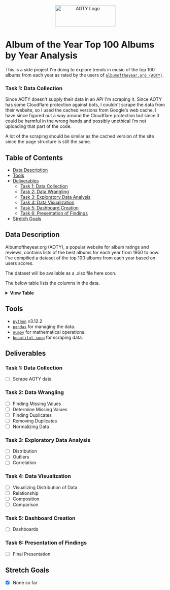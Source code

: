 <p align="center">
    <img src="https://cdn.albumoftheyear.org/images/title-2015.png?raw=true" alt="AOTY Logo" width="190" height="68"/>
</p>

# Album of the Year Top 100 Albums by Year Analysis

This is a side project I'm doing to explore trends in music of the top 100 albums from each year as rated by the users of [`albumoftheyear.org (AOTY)`](https://www.albumoftheyear.org/).

### Task 1: Data Collection

Since AOTY doesn't supply their data in an API I'm scraping it. Since AOTY has some Cloudflare protection against bots, I couldn't scrape the data from their website, so I used the cached versions from Google's web cache. I have since figured out a way around the Cloudflare protection but since it could be harmful in the wrong hands and possibly unethical I'm not uploading that part of the code.

A lot of the scraping should be similar as the cached version of the site since the page structure is still the same.

## Table of Contents

- [Data Description](#data-description)
- [Tools](#tools)
- [Deliverables](#deliverables)
  - [Task 1: Data Collection](#task-1-data-collection)
  - [Task 2: Data Wrangling](#task-2-data-wrangling)
  - [Task 3: Exploratory Data Analysis](#task-3-exploratory-data-analysis)
  - [Task 4: Data Visualization](#task-4-data-visualization)
  - [Task 5: Dashboard Creation](#task-5-dashboard-creation)
  - [Task 6: Presentation of Findings](#task-6-presentation-of-findings)
- [Stretch Goals](#stretch-goals)

## Data Description

Albumoftheyear.org (AOTY), a popular website for album ratings and reviews, contains lists of the best albums for each year from 1950 to now. I've compilied a dataset of the top 100 albums from each year based on users scores.

The dataset will be available as a .xlsx file here soon.

The below table lists the columns in the data.

<details>
 <summary><strong>View Table</strong></summary>
<table>
  <thead>
    <tr>
      <th>Column Name</th>
      <th>Column Description</th>
    </tr>
  </thead>
  <tbody>
    <tr>
      <td>rank</td>
      <td>
        Rank of the album in the list it appears in.
      </td>
    </tr>
    <tr>
      <td>artist_name</td>
      <td>
        Name of the artist or band that made the album.
      </td>
    </tr>
    <tr>
      <td>album_name</td>
      <td>Name of the album</td>
    </tr>
    <tr>
      <td>release_date</td>
      <td>The date the album was released.</td>
    </tr>
    <tr>
      <td>genres</td>
      <td>A list of the genres of the album.</td>
    </tr>
    <tr>
      <td>user_score</td>
      <td>
        The score the users gave the album.
      </td>
    </tr>
    <tr>
      <td>user_score_float</td>
      <td>The float version of the score according to AOTY.</td>
    </tr>
    <tr>
      <td>number_of_ratings</td>
      <td>
        Number of ratings the album has recieved from users.
      </td>
    </tr>
    <tr>
      <td>link_to_album</td>
      <td>
       A link to the album's page on AOTY.
      </td>
    </tr>
    <tr>
      <td>must_hear</td>
      <td>If the album is a "must hear" according to AOTY. Possible values: no, user, critic, or both. Meaning not a must hear, users think it's a must hear, critics think it's a must hear, or critics and users think it's a must hear.</td>
    </tr>
    <tr>
      <td>album_artwork_link</td>
      <td>
        A link to the album's artwork, hosted on AOTY.
      </td>
    </tr>
    <tr>
      <td>list_year</td>
      <td>
        What year is the album from (what list the album's part of).
      </td>
    </tr>
  </tbody>
</table>

</details>

## Tools

- [`python`](https://www.python.org/downloads/) v3.12.2
- [`pandas`](https://pandas.pydata.org/?utm_medium=Exinfluencer&utm_source=Exinfluencer&utm_content=000026UJ&utm_term=10006555&utm_id=NA-SkillsNetwork-Channel-SkillsNetworkCoursesIBMML0187ENSkillsNetwork31430127-2021-01-01) for managing the data.
- [`numpy`](https://numpy.org/?utm_medium=Exinfluencer&utm_source=Exinfluencer&utm_content=000026UJ&utm_term=10006555&utm_id=NA-SkillsNetwork-Channel-SkillsNetworkCoursesIBMML0187ENSkillsNetwork31430127-2021-01-01) for mathematical operations.
- [`beautiful soup`](https://beautiful-soup-4.readthedocs.io/en/latest/) for scraping data.

## Deliverables

### Task 1: Data Collection

- [ ] Scrape AOTY data

### Task 2: Data Wrangling

- [ ] Finding Missing Values
- [ ] Determine Missing Values
- [ ] Finding Duplicates
- [ ] Removing Duplicates
- [ ] Normalizing Data

### Task 3: Exploratory Data Analysis

- [ ] Distribution
- [ ] Outliers
- [ ] Correlation

### Task 4: Data Visualization

- [ ] Visualizing Distribution of Data
- [ ] Relationship
- [ ] Composition
- [ ] Comparison

### Task 5: Dashboard Creation

- [ ] Dashboards

### Task 6: Presentation of Findings

- [ ] Final Presentation

## Stretch Goals

- [x] None so far
